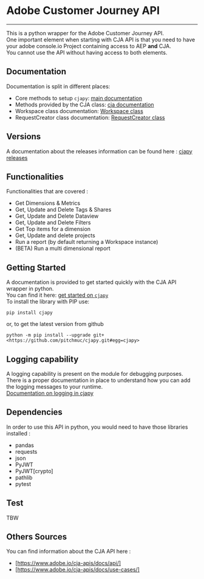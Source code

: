 # Adobe Customer Journey API

-----------------------

This is a python wrapper for the Adobe Customer Journey API.\
One important element when starting with CJA API is that you need to have your adobe console.io Project containing access to AEP **and** CJA.\
You cannot use the API without having access to both elements.

## Documentation

Documentation is split in different places:

* Core methods to setup `cjapy`: [main documentation](./docs/main.md)
* Methods provided by the CJA class: [cja documentation](./docs/cja.md)
* Workspace class documentation: [Workspace class](./docs/workspace.md)
* RequestCreator class documentation: [RequestCreator class](./docs/requestCreator.md)

## Versions

A documentation about the releases information can be found here : [cjapy releases](./docs/releases.md)

## Functionalities

Functionalities that are covered :

* Get Dimensions & Metrics
* Get, Update and Delete Tags & Shares
* Get, Update and Delete Dataview
* Get, Update and Delete Filters
* Get Top items for a dimension
* Get, Update and delete projects
* Run a report (by default returning a Workspace instance)
* (BETA) Run a multi dimensional report

## Getting Started

A documentation is provided to get started quickly with the CJA API wrapper in python.\
You can find it here: [get started on `cjapy`](./docs/getting_started.md)\
To install the library with PIP use:

```cli
pip install cjapy
```

or, to get the latest version from github

```cli
python -m pip install --upgrade git+<https://github.com/pitchmuc/cjapy.git#egg=cjapy>
```

## Logging capability

A logging capability is present on the module for debugging purposes.\
There is a proper documentation in place to understand how you can add the logging messages to your runtime.\
[Documentation on logging in cjapy](./docs/logging.md)

## Dependencies

In order to use this API in python, you would need to have those libraries installed :

* pandas
* requests
* json
* PyJWT
* PyJWT[crypto]
* pathlib
* pytest

## Test

TBW

## Others Sources

You can find information about the CJA API here :

* [https://www.adobe.io/cja-apis/docs/api/]
* [https://www.adobe.io/cja-apis/docs/use-cases/]

[1]: https://www.datanalyst.info
